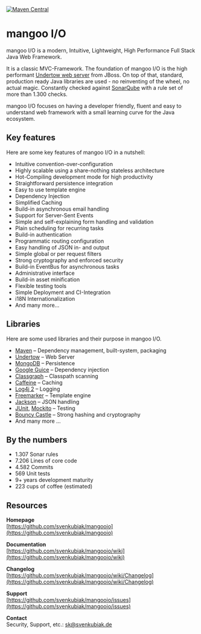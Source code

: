 [![Maven Central](https://maven-badges.herokuapp.com/maven-central/io.mangoo/mangooio/badge.svg?style=flat)](https://mvnrepository.com/artifact/io.mangoo/mangooio)


mangoo I/O
================

mangoo I/O is a modern, Intuitive, Lightweight, High Performance Full Stack Java Web Framework.

It is a classic MVC-Framework. The foundation of mangoo I/O is the high performant [Undertow web server](http://undertow.io/) from JBoss. On top of that, standard, production ready Java libraries are used - no reinventing of the wheel, no actual magic. Constantly checked against [SonarQube](http://www.sonarqube.org/) with a rule set of more than 1.300 checks. 

mangoo I/O focuses on having a developer friendly, fluent and easy to understand web framework with a small learning curve for the Java ecosystem.

## Key features

Here are some key features of mangoo I/O in a nutshell:

* Intuitive convention-over-configuration
* Highly scalable using a share-nothing stateless architecture
* Hot-Compiling development mode for high productivity
* Straightforward persistence integration
* Easy to use template engine
* Dependency Injection
* Simplified Caching
* Build-in asynchronous email handling
* Support for Server-Sent Events
* Simple and self-explaining form handling and validation
* Plain scheduling for recurring tasks  
* Build-in authentication
* Programmatic routing configuration
* Easy handling of JSON in- and output
* Simple global or per request filters
* Strong cryptography and enforced security
* Build-in EventBus for asynchronous tasks
* Administrative interface
* Build-in asset minification
* Flexible testing tools
* Simple Deployment and CI-Integration
* i18N Internationalization
* And many more...

## Libraries

Here are some used libraries and their purpose in mangoo I/O.

* [Maven](https://maven.apache.org/) – Dependency management, built-system, packaging
* [Undertow](http://undertow.io/) – Web Server
* [MongoDB](https://www.mongodb.com/) – Persistence
* [Google Guice](https://github.com/google/guice) – Dependency injection
* [Classgraph](https://github.com/classgraph/classgraph) – Classpath scanning
* [Caffeine](https://github.com/ben-manes/caffeine) – Caching
* [Log4j 2](http://logging.apache.org/log4j/2.x/) – Logging
* [Freemarker](http://freemarker.org/) – Template engine
* [Jackson](https://github.com/FasterXML/jackson) – JSON handling
* [JUnit](http://junit.org/junit4/), [Mockito](http://site.mockito.org/) – Testing
* [Bouncy Castle](https://www.bouncycastle.org/) – Strong hashing and cryptography
* And many more …

## By the numbers

* 1.307 Sonar rules
* 7.206 Lines of core code
* 4.582 Commits
* 569 Unit tests
* 9+ years development maturity
* 223 cups of coffee (estimated)

## Resources

**Homepage**   
[https://github.com/svenkubiak/mangooio](https://github.com/svenkubiak/mangooio)

**Documentation**   
[https://github.com/svenkubiak/mangooio/wiki](https://github.com/svenkubiak/mangooio/wiki)  

**Changelog**   
[https://github.com/svenkubiak/mangooio/wiki/Changelog](https://github.com/svenkubiak/mangooio/wiki/Changelog)  

**Support**   
[https://github.com/svenkubiak/mangooio/issues](https://github.com/svenkubiak/mangooio/issues)  

**Contact**  
Security, Support, etc.: sk@svenkubiak.de
